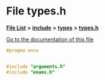 

# File types.h

[**File List**](files.md) **>** [**include**](dir_d44c64559bbebec7f509842c48db8b23.md) **>** [**types**](dir_0ad255a918b7fba820a1ddafed6fa637.md) **>** [**types.h**](types_8h.md)

[Go to the documentation of this file](types_8h.md)


```C++
#pragma once


#include "arguments.h"
#include "enums.h"
```


